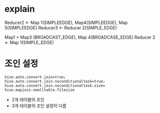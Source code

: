 # explain
Reducer2 <- Map 1(SIMPLEEDGE), Map4(SIMPLEEDGE), Map 5(SIMPLEEDGE)
Reducer3 <- Reducer 2(SIMPLE_EDGE)

Map1 < Map3 (BROADCAST_EDGE), Map 4(BROADCASE_EDGE)
Reducer 2 <- Map 1(SIMPLE_EDGE)

# 조인 설정
```
hive.auto.convert.join=true;
hive.auto.convert.join.noconditionaltask=true;
hive.auto.convert.join.noconditionaltask.size=
hive.mapjoin.smalltable.filesize
```

+ 2개 테이블의 조인
+ 3개 테이블의 조인 설정이 다름 
